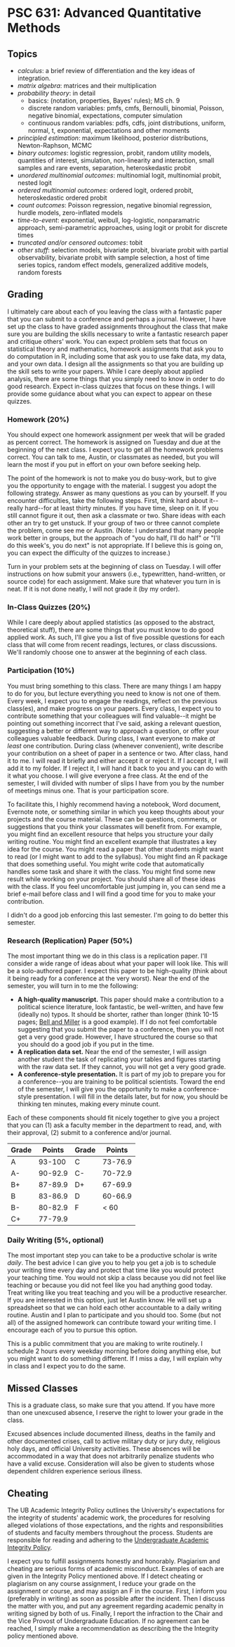 # PSC 631: Advanced Quantitative Methods

## Topics
* *calculus*: a brief review of differentiation and the key ideas of integration.
* *matrix algebra*: matrices and their multiplication
* *probability theory*: in detail
  * basics: (notation, properties, Bayes' rules); MS ch. 9
  * discrete random variables: pmfs, cmfs, Bernoulli, binomial, Poisson, negative binomial, expectations, computer simulation
  * continuous random variables: pdfs, cdfs, joint distributions, uniform, normal, t, exponential, expectations and other moments
* *principled estimation*: maximum likelihood, posterior distributions, Newton-Raphson, MCMC
* *binary outcomes*: logistic regression, probit, random utility models, quantities of interest, simulation, non-linearity and interaction, small samples and rare events, separation, heteroskedastic probit
* *unordered multinomial outcomes*: multinomial logit, multinomial probit, nested logit
* *ordered multinomial outcomes*: ordered logit, ordered probit, heteroskedastic ordered probit
* *count outcomes*: Poisson regression, negative binomial regression, hurdle models, zero-inflated models
* *time-to-event*: exponential, weibull, log-logistic, nonparamatric approach, semi-parametric approaches, using logit or probit for discrete times
* *truncated and/or censored outcomes*: tobit
* *other stuff*: selection models, bivariate probit, bivariate probit with partial observability, bivariate probit with sample selection, a host of time series topics, random effect models, generalized additive models, random forests

## Grading

I ultimately care about each of you leaving the class with a fantastic paper that you can submit to a conference and perhaps a journal. However, I have set up the class to have graded assignments throughout the class that make sure you are building the skills necessary to write a fantastic research paper and critique others' work. You can expect problem sets that focus on statistical theory and mathematics, homework assignments that ask you to do computation in R, including some that ask you to use fake data, my data, and your own data. I design all the assignments so that you are building up the skill sets to write your papers. While I care deeply about applied analysis, there are some things that you simply need to know in order to do good research. Expect in-class quizzes that focus on these things. I will provide some guidance about what you can expect to appear on these quizzes.

### Homework (20%)

You should expect one homework assignment per week that will be graded as percent correct. The homework is assigned on Tuesday and due at the beginning of the next class. I expect you to get all the homework problems correct. You can talk to me, Austin, or classmates as needed, but you will learn the most if you put in effort on your own before seeking help. 

The point of the homework is not to make you do busy-work, but to give you the opportunity to engage with the material. I suggest you adopt the following strategy. Answer as many questions as you can by yourself. If you encounter difficulties, take the following steps. First, think hard about it--really hard--for at least thirty minutes. If you have time, sleep on it. If you still cannot figure it out, then ask a classmate or two. Share ideas with each other an try to get unstuck. If your group of two or three cannot complete the problem, come see me or Austin. (Note: I understand that many people work better in groups, but the approach of "you do half, I'll do half" or "I'll do this week's, you do next" is not appropriate. If I believe this is going on, you can expect the difficulty of the quizzes to increase.)

Turn in your problem sets at the beginning of class on Tuesday. I will offer instructions on how submit your answers (i.e., typewritten, hand-written, or source code) for each assignment. Make sure that whatever you turn in is neat. If it is not done neatly, I will not grade it (by my order).

### In-Class Quizzes (20%) 

While I care deeply about applied statistics (as opposed to the abstract, theoretical stuff), there are some things that you must know to do good applied work. As such, I'll give you a list of five possible questions for each class that will come from recent readings, lectures, or class discussions. We'll randomly choose one to answer at the beginning of each class.

### Participation (10%)

You must bring something to this class. There are many things I am happy to do for you, but lecture everything you need to know is not one of them. Every week, I expect you to engage the readings, reflect on the previous class(es), and make progress on your papers. Every class, I expect you to contribute something that your colleagues will find valuable--it might be pointing out something incorrect that I've said, asking a relevant question, suggesting a better or different way to approach a question, or offer your colleagues valuable feedback. During class, I want everyone to make *at least* one contribution. During class (whenever convenient), write describe your contribution on a sheet of paper in a sentence or two. After class, hand it to me. I will read it briefly and either accept it or reject it. If I accept it, I will add it to my folder. If I reject it, I will hand it back to you and you can do with it what you choose. I will give everyone a free class. At the end of the semester, I will divided with number of slips I have from you by the number of meetings minus one. That is your participation score.

To facilitate this, I highly recommend having a notebook, Word document, Evernote note, or something similar in which you keep thoughts about your projects and the course material. These can be questions, comments, or suggestions that you think your classmates will benefit from. For example, you might find an excellent resource that helps you structure your daily writing routine. You might find an excellent example that illustrates a key idea for the course. You might read a paper that other students might want to read (or I might want to add to the syllabus). You might find an R package that does something useful. You might write code that automatically handles some task and share it with the class. You might find some new result while working on your project. You should share all of these ideas with the class. If you feel uncomfortable just jumping in, you can send me a brief e-mail before class and I will find a good time for you to make your contribution. 

I didn't do a good job enforcing this last semester. I'm going to do better this semester.

### Research (Replication) Paper (50%)

The most important thing we do in this class is a replication paper. I'll consider a wide range of ideas about what your paper will look like. This will be a solo-authored paper. I expect this paper to be high-quality (think about it being ready for a conference at the very worst). Near the end of the semester, you will turn in to me the following:

* **A high-quality manuscript.** This paper should make a contribution to a political science literature, look fantastic, be well-written, and have few (ideally no) typos. It should be shorter, rather than longer (think 10-15 pages; [Bell and Miller](http://jcr.sagepub.com/content/early/2013/12/06/0022002713499718) is a good example). If I do not feel comfortable suggesting that you submit the paper to a conference, then you will not get a very good grade. However, I have structured the course so that you should do a good job if you put in the time.
* **A replication data set.** Near the end of the semester, I will assign another student the task of replicating your tables and figures starting with the raw data set. If they cannot, you will not get a very good grade.
* **A conference-style presentation.** It is part of my job to prepare you for a conference--you are training to be political scientists. Toward the end of the semester, I will give you the opportunity to make a conference-style presentation. I will fill in the details later, but for now, you should be thinking ten minutes, making every minute count.

Each of these components should fit nicely together to give you a project that you can (1) ask a faculty member in the department to read, and, with their approval, (2) submit to a conference and/or journal.

|	Grade |	Points | Grade | Points	|
|-------|--------|-------|--------|
| A	    | 93-100  | C    | 73-76.9|
| A-    | 90-92.9 | C-   | 70-72.9|
| B+    | 87-89.9 | D+   | 67-69.9|
| B	    | 83-86.9 | D    | 60-66.9|
| B-    | 80-82.9 | F	   | < 60	  |
| C+    | 77-79.9 | 	   |		    |

### Daily Writing (5%, optional) 

The most important step you can take to be a productive scholar is write *daily*. The best advice I can give you to help you get a job is to schedule your writing time every day and protect that time like you would protect your teaching time. You would not skip a class because you did not feel like teaching or because you did not feel like you had anything good today. Treat writing like you treat teaching and you will be a productive researcher. If you are interested in this option, just let Austin know. He will set up a spreadsheet so that we can hold each other accountable to a daily writing routine. Austin and I plan to participate and you should too. Some (but not all) of the assigned homework can contribute toward your writing time. I encourage each of you to pursue this option.

This is a public commitment that you are making to write routinely. I schedule 2 hours every weekday morning before doing anything else, but you might want to do something different. If I miss a day, I will explain why in class and I expect you to do the same. 

## Missed Classes

This is a graduate class, so make sure that you attend. If you have more than one unexcused absence, I reserve the right to lower your grade in the class.

Excused absences include documented illness, deaths in the family and other documented crises, call to active military duty or jury duty, religious holy days, and official University activities. These absences will be accommodated in a way that does not arbitrarily penalize students who have a valid excuse. Consideration will also be given to students whose dependent children experience serious illness.

## Cheating

The UB Academic Integrity Policy outlines the University's expectations for the integrity of students' academic work, the procedures for resolving alleged violations of those expectations, and the rights and responsibilities of students and faculty members throughout the process. Students are responsible for reading and adhering to the [Undergraduate Academic Integrity Policy](http://undergrad-catalog.buffalo.edu/policies/course/integrity.shtml).

I expect you to fulfill assignments honestly and honorably. Plagiarism and cheating are serious forms of academic misconduct. Examples of each are given in the Integrity Policy mentioned above. If I detect cheating or plagiarism on any course assignment, I reduce your grade on the assignment or course, and may assign an F in the course. First, I inform you (preferably in writing) as soon as possible after the incident. Then I discuss the matter with you, and put any agreement regarding academic penalty in writing signed by both of us. Finally, I report the infraction to the Chair and the Vice Provost of Undergraduate Education. If no agreement can be reached, I simply make a recommendation as describing the the Integrity policy mentioned above.
